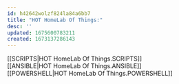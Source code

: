 ```yaml
---
id: h42642wolzf824la84a6bb7
title: "HOT HomeLab Of Things:"
desc: ''
updated: 1675600783211
created: 1673137286143
---
```

[[SCRIPTS|HOT HomeLab Of Things.SCRIPTS]]<br>
[[ANSIBLE|HOT HomeLab Of Things.ANSIBLE]]<br>
[[POWERSHELL|HOT HomeLab Of Things.POWERSHELL]]
